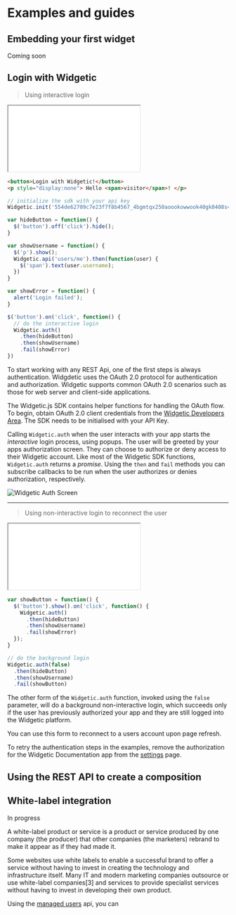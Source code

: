 # Examples and guides

## Embedding your first widget

<span class="todo">Coming soon</span>

## Login with Widgetic

> Using interactive login

<iframe class="live-example" src="examples/login.html" scrolling="no"></iframe>

```html
<button>Login with Widgetic!</button>
<p style="display:none"> Hello <span>visitor</span>! </p>
```

```js
// initialize the sdk with your api key
Widgetic.init('554de62709c7e23f7f8b4567_4bgmtqx250aoookowwook40gk0408s4gs8w0o4o8o0cc4cscc8', 'http://docs.widgetic.com/examples/proxy.html');

var hideButton = function() {
  $('button').off('click').hide();
}

var showUsername = function() {
  $('p').show();
  Widgetic.api('users/me').then(function(user) {
    $('span').text(user.username);
  })
}

var showError = function() {
  alert('Login failed');
}

$('button').on('click', function() {
  // do the interactive login
  Widgetic.auth()
    .then(hideButton)
    .then(showUsername)
    .fail(showError)
})
```

To start working with any REST Api, one of the first steps is always authentication. Widgdetic uses the OAuth 2.0 protocol for authentication and authorization. Widgetic supports common OAuth 2.0 scenarios such as those for web server and client-side applications.

The Widgetic.js SDK contains helper functions for handling the OAuth flow. To begin, obtain OAuth 2.0 client credentials from the [Widgetic Developers Area](https://widgetic.com/developers/). The SDK needs to be initialised with your API Key.

Calling `Widgetic.auth` when the user interacts with your app starts the *interactive* login process, using popups. The user will be greeted by your apps authorization screen. They can choose to authorize or deny access to their Widgetic account. Like most of the Widgetic SDK functions, `Widgetic.auth` returns a *promise*. Using the `then` and `fail` methods you can subscribe callbacks to be run when the user authorizes or denies authorization, respectively.

![Widgetic Auth Screen](images/auth.png)

---

> Using non-interactive login to reconnect the user

<iframe class="live-example" src="examples/login-background.html" scrolling="no"></iframe>

```js
var showButton = function() {
  $('button').show().on('click', function() {
    Widgetic.auth()
      .then(hideButton)
      .then(showUsername)
      .fail(showError)
  });  
}

// do the background login
Widgetic.auth(false)
  .then(hideButton)
  .then(showUsername)
  .fail(showButton)

```

The other form of the `Widgetic.auth` function, invoked using the `false` parameter, will do a background non-interactive login, which succeeds only if the user has previously authorized your app and they are still logged into the Widgetic platform.

You can use this form to reconnect to a users account upon page refresh.

<aside class="info">To retry the authentication steps in the examples, remove the authorization for the Widgetic Documentation app from the <a target="_blank" href="https://widgetic.com/account/settings">settings</a> page.</aside>

## Using the REST API to create a composition

## White-label integration

<span class="todo">In progress</span>

A white-label product or service is a product or service produced by one company (the producer) that other companies (the marketers) rebrand to make it appear as if they had made it.

Some websites use white labels to enable a successful brand to offer a service without having to invest in creating the technology and infrastructure itself. Many IT and modern marketing companies outsource or use white-label companies[3] and services to provide specialist services without having to invest in developing their own product.

Using the [managed users](#managed-users) api, you can
